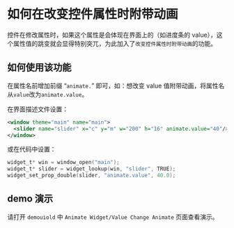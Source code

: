 # 如何在改变控件属性时附带动画

控件在修改属性时，如果这个属性是会体现在界面上的（如进度条的 value），这个属性值的跳变就会显得特别突兀，为此加入了`改变控件属性时附带动画`的功能。

## 如何使用该功能
在属性名前增加前缀 “`animate.`” 即可，如：想改变 value 值附带动画，将属性名从`value`改为`animate.value`。

在界面描述文件设置：
```xml
<window theme="main" name="main">
  <slider name="slider" x="c" y="m" w="200" h="16" animate.value="40"/>
</window>
```

或在代码中设置：
```c
widget_t* win = window_open("main");
widget_t* slider = widget_lookup(win, "slider", TRUE);
widget_set_prop_double(slider, "animate.value", 40.0);
```

## demo 演示
请打开 `demouiold` 中 `Animate Widget/Value Change Animate` 页面查看演示。
